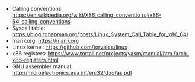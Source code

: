 - Calling conventions: https://en.wikipedia.org/wiki/X86_calling_conventions#x86-64_calling_conventions
- Syscall table: https://blog.rchapman.org/posts/Linux_System_Call_Table_for_x86_64/
- man7.org: https://man7.org
- Linux kernel: https://github.com/torvalds/linux
- x86 registers: https://www.tortall.net/projects/yasm/manual/html/arch-x86-registers.html
- GNU assembler manual: http://microelectronics.esa.int/erc32/doc/as.pdf